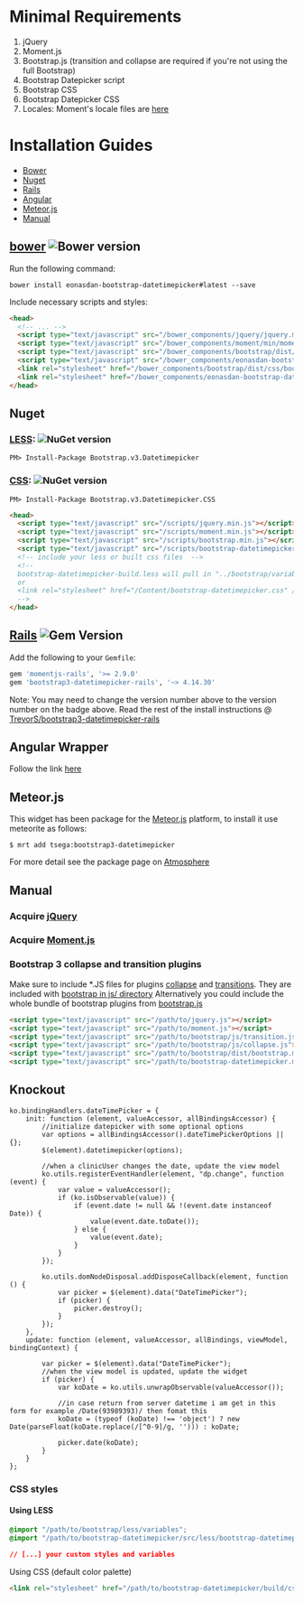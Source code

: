 # Minimal Requirements

1. jQuery
2. Moment.js
3. Bootstrap.js (transition and collapse are required if you're not using the full Bootstrap)
4. Bootstrap Datepicker script
5. Bootstrap CSS
6. Bootstrap Datepicker CSS
7. Locales: Moment's locale files are [here](https://github.com/moment/moment/tree/master/locale)

# Installation Guides
* [Bower](#bower-)
* [Nuget](#nuget)
* [Rails](#rails-)
* [Angular](#angular-wrapper)
* [Meteor.js](#meteorjs)
* [Manual](#manual)

## [bower](http://bower.io) ![Bower version](https://badge.fury.io/bo/eonasdan-bootstrap-datetimepicker.png)

Run the following command:
```
bower install eonasdan-bootstrap-datetimepicker#latest --save
```

Include necessary scripts and styles:
```html
<head>
  <!-- ... -->
  <script type="text/javascript" src="/bower_components/jquery/jquery.min.js"></script>
  <script type="text/javascript" src="/bower_components/moment/min/moment.min.js"></script>
  <script type="text/javascript" src="/bower_components/bootstrap/dist/js/bootstrap.min.js"></script>
  <script type="text/javascript" src="/bower_components/eonasdan-bootstrap-datetimepicker/build/js/bootstrap-datetimepicker.min.js"></script>
  <link rel="stylesheet" href="/bower_components/bootstrap/dist/css/bootstrap.min.css" />
  <link rel="stylesheet" href="/bower_components/eonasdan-bootstrap-datetimepicker/build/css/bootstrap-datetimepicker.min.css" />
</head>
```
## Nuget
### [LESS](https://www.nuget.org/packages/Bootstrap.v3.Datetimepicker/): ![NuGet version](https://badge.fury.io/nu/Bootstrap.v3.Datetimepicker.png)
```
PM> Install-Package Bootstrap.v3.Datetimepicker
```

### [CSS](https://www.nuget.org/packages/Bootstrap.v3.Datetimepicker.CSS/): ![NuGet version](https://badge.fury.io/nu/Bootstrap.v3.Datetimepicker.CSS.png)
```
PM> Install-Package Bootstrap.v3.Datetimepicker.CSS
```

```html
<head>
  <script type="text/javascript" src="/scripts/jquery.min.js"></script>
  <script type="text/javascript" src="/scripts/moment.min.js"></script>
  <script type="text/javascript" src="/scripts/bootstrap.min.js"></script>
  <script type="text/javascript" src="/scripts/bootstrap-datetimepicker.*js"></script>
  <!-- include your less or built css files  -->
  <!-- 
  bootstrap-datetimepicker-build.less will pull in "../bootstrap/variables.less" and "bootstrap-datetimepicker.less";
  or
  <link rel="stylesheet" href="/Content/bootstrap-datetimepicker.css" />
  -->
</head>
```

## [Rails](http://rubygems.org/gems/bootstrap3-datetimepicker-rails) ![Gem Version](https://badge.fury.io/rb/bootstrap3-datetimepicker-rails.png)

Add the following to your `Gemfile`:
```ruby
gem 'momentjs-rails', '>= 2.9.0'
gem 'bootstrap3-datetimepicker-rails', '~> 4.14.30'
```
Note: You may need to change the version number above to the version number on the badge above.
Read the rest of the install instructions @ 
[TrevorS/bootstrap3-datetimepicker-rails](https://github.com/TrevorS/bootstrap3-datetimepicker-rails)


## Angular Wrapper
Follow the link [here](https://gist.github.com/eugenekgn/f00c4d764430642dca4b)

## Meteor.js

This widget has been package for the [Meteor.js](http://www.meteor.com/) platform, to install it use meteorite as follows:

`$ mrt add tsega:bootstrap3-datetimepicker`

For more detail see the package page on [Atmosphere](http://atmospherejs.com/package/bootstrap3-datetimepicker)

## Manual

### Acquire [jQuery](http://jquery.com)
### Acquire  [Moment.js](https://github.com/moment/moment)
### Bootstrap 3 collapse and transition plugins
Make sure to include *.JS files for plugins [collapse](http://getbootstrap.com/javascript/#collapse) and [transitions](http://getbootstrap.com/javascript/#transitions). They are included with [bootstrap in js/ directory](https://github.com/twbs/bootstrap/tree/master/js)
Alternatively you could include the whole bundle of bootstrap plugins from [bootstrap.js](https://github.com/twbs/bootstrap/tree/master/dist/js)

```html
<script type="text/javascript" src="/path/to/jquery.js"></script>
<script type="text/javascript" src="/path/to/moment.js"></script>
<script type="text/javascript" src="/path/to/bootstrap/js/transition.js"></script>
<script type="text/javascript" src="/path/to/bootstrap/js/collapse.js"></script>
<script type="text/javascript" src="/path/to/bootstrap/dist/bootstrap.min.js"></script>
<script type="text/javascript" src="/path/to/bootstrap-datetimepicker.min.js"></script>
```

## Knockout

```
ko.bindingHandlers.dateTimePicker = {
    init: function (element, valueAccessor, allBindingsAccessor) {
        //initialize datepicker with some optional options
        var options = allBindingsAccessor().dateTimePickerOptions || {};
        $(element).datetimepicker(options);

        //when a clinicUser changes the date, update the view model
        ko.utils.registerEventHandler(element, "dp.change", function (event) {
            var value = valueAccessor();
            if (ko.isObservable(value)) {
                if (event.date != null && !(event.date instanceof Date)) {
                    value(event.date.toDate());
                } else {
                    value(event.date);
                }
            }
        });

        ko.utils.domNodeDisposal.addDisposeCallback(element, function () {
            var picker = $(element).data("DateTimePicker");
            if (picker) {
                picker.destroy();
            }
        });
    },
    update: function (element, valueAccessor, allBindings, viewModel, bindingContext) {

        var picker = $(element).data("DateTimePicker");
        //when the view model is updated, update the widget
        if (picker) {
            var koDate = ko.utils.unwrapObservable(valueAccessor());

            //in case return from server datetime i am get in this form for example /Date(93989393)/ then fomat this
            koDate = (typeof (koDate) !== 'object') ? new Date(parseFloat(koDate.replace(/[^0-9]/g, ''))) : koDate;

            picker.date(koDate);
        }
    }
};
```

### CSS styles

#### Using LESS
```css
@import "/path/to/bootstrap/less/variables";
@import "/path/to/bootstrap-datetimepicker/src/less/bootstrap-datetimepicker-build.less";

// [...] your custom styles and variables
```

Using CSS (default color palette)
```html
<link rel="stylesheet" href="/path/to/bootstrap-datetimepicker/build/css/bootstrap-datetimepicker.min.css" />
```